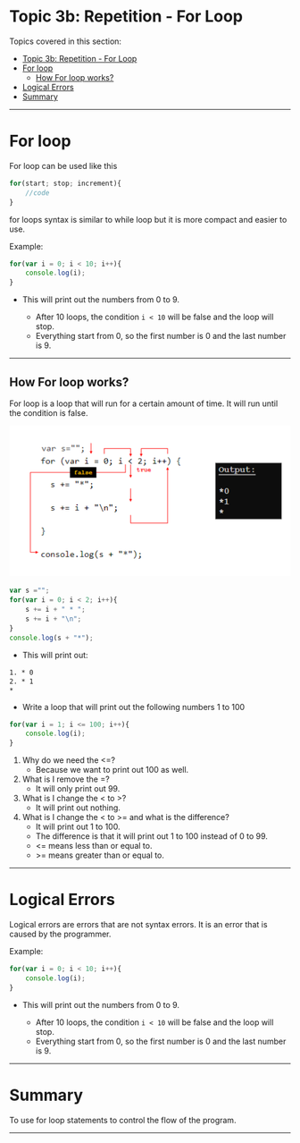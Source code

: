 # Topic 3b: Repetition - For Loop


Topics covered in this section: <br>
- [Topic 3b: Repetition - For Loop](#topic-3b-repetition---for-loop)
- [For loop](#for-loop)
  - [How For loop works?](#how-for-loop-works)
- [Logical Errors](#logical-errors)
- [Summary](#summary)


----------------------------------

# For loop


For loop can be used like this 
``` Javascript
for(start; stop; increment){
    //code
}
```
for loops syntax is similar to while loop but it is more compact and easier to use.

Example:
``` Javascript
for(var i = 0; i < 10; i++){
    console.log(i);
}
```
- This will print out the numbers from 0 to 9.

    - After 10 loops, the condition ```i < 10``` will be false and the loop will stop.
    - Everything start from 0, so the first number is 0 and the last number is 9.


----------------------------------

## How For loop works?


For loop is a loop that will run for a certain amount of time. It will run until the condition is false.

![Alt text](Images/11.png)


``` Javascript
var s ="";
for(var i = 0; i < 2; i++){
    s += i + " * ";
    s += i + "\n";
}
console.log(s + "*");
```
- This will print out:
```
1. * 0
2. * 1
*
```

- Write a loop that will print out the following numbers 1 to 100
``` Javascript
for(var i = 1; i <= 100; i++){
    console.log(i);
}
```
1. Why do we need the <=?
   - Because we want to print out 100 as well.
2. What is I remove the =?
   - It will only print out 99.
3. What is I change the < to >?
   - It will print out nothing.
4. What is I change the < to >= and what is the difference?
   - It will print out 1 to 100.
   - The difference is that it will print out 1 to 100 instead of 0 to 99.
   - <= means less than or equal to.
    - \>= means greater than or equal to.

----------------------------------

# Logical Errors


Logical errors are errors that are not syntax errors. It is an error that is caused by the programmer.

Example:
``` Javascript
for(var i = 0; i < 10; i++){
    console.log(i);
}
```
- This will print out the numbers from 0 to 9.

    - After 10 loops, the condition ```i < 10``` will be false and the loop will stop.
    - Everything start from 0, so the first number is 0 and the last number is 9.


----------------------------------


# Summary 

To use for loop statements to control the flow of the program.

----------------------------------


